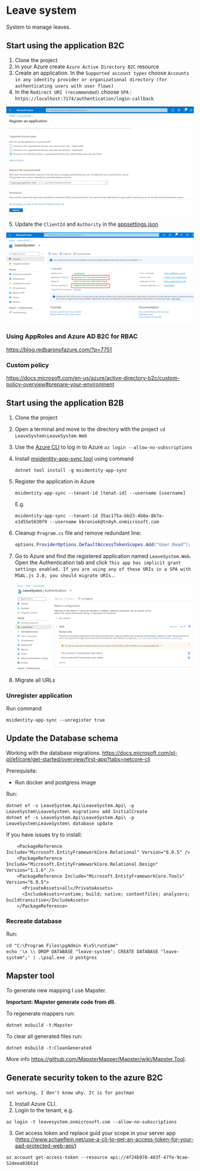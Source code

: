 # Leave system

System to manage leaves. 

## Start using the application B2C

1. Clone the project
2. In your Azure create `Azure Active Directory B2C` resource
3. Create an application. In the `Supported account types` choose `Accounts in any identity provider or organizational directory (for authenticating users with user flows)`
4. In the `Redirect URI (recommended)` choose `SPA` : `https://localhost:7174/authentication/login-callback`

![Create an application](./AzureAppRegistrationB2C.png)

5. Update the `ClientId` and `Authority` in the [appsettings.json](./src/LeaveSystem.Web/wwwroot/appsettings.json)

![Update appsettings.json](./AzureAppRegistrationB2C-appsettings.png)

### Using AppRoles and Azure AD B2C for RBAC

https://blog.redbaronofazure.com/?p=7751

### Custom policy

https://docs.microsoft.com/en-us/azure/active-directory-b2c/custom-policy-overview#prepare-your-environment

## Start using the application B2B

1. Clone the project
2. Open a terminal and move to the directory with the project `cd LeaveSystem\LeaveSystem.Web`
3. Use the [Azure CLI](https://docs.microsoft.com/en-us/cli/azure/authenticate-azure-cli) to log in to Azure `az login --allow-no-subscriptions`

4. Install [msidentity-app-sync tool](https://github.com/AzureAD/microsoft-identity-web/blob/master/tools/app-provisioning-tool/vs2019-16.9-how-to-use.md) using command 
   
   ```
   dotnet tool install -g msidentity-app-sync
   ```

5. Register the application in Azure
   
   ```
   msidentity-app-sync --tenant-id [tenat-id] --username [username]
   ```
   
   E.g.
   
   ```
   msidentity-app-sync --tenant-id 35ac175a-bb23-4b0a-8b7a-e1d55e5630f9 --username kbroniek@tn4yh.onmicrosoft.com
   ```

6. Cleanup `Program.cs` file and remove redundant line:
   
   ```csharp
   options.ProviderOptions.DefaultAccessTokenScopes.Add("User.Read");
   ```

7. Go to Azure and find the registered application named `LeaveSystem.Web`. Open the Authentication tab and click `This app has implicit grant settings enabled. If you are using any of these URIs in a SPA with MSAL.js 2.0, you should migrate URIs.`.
   
   ![Azure app registration](./AzureAppRegistration.png)

8. Migrate all URLs

### Unregister application

Run command

```
msidentity-app-sync --unregister true
```

## Update the Database schema

Working with the database migrations. https://docs.microsoft.com/pl-pl/ef/core/get-started/overview/first-app?tabs=netcore-cli

Prerequisite:

- Run docker and postgress image

Run:

```
dotnet ef -s LeaveSystem.Api\LeaveSystem.Api\ -p LeaveSystem\LeaveSystem\ migrations add InitialCreate
dotnet ef -s LeaveSystem.Api\LeaveSystem.Api\ -p LeaveSystem\LeaveSystem\ database update
```

If you have issues try to install:

```
    <PackageReference Include="Microsoft.EntityFrameworkCore.Relational" Version="6.0.5" />
    <PackageReference Include="Microsoft.EntityFrameworkCore.Relational.Design" Version="1.1.6" />
    <PackageReference Include="Microsoft.EntityFrameworkCore.Tools" Version="6.0.5">
      <PrivateAssets>all</PrivateAssets>
      <IncludeAssets>runtime; build; native; contentfiles; analyzers; buildtransitive</IncludeAssets>
    </PackageReference>
```

### Recreate database

Run:

```
cd "C:\Program Files\pgAdmin 4\v5\runtime"
echo '\x \\ DROP DATABASE "leave-system"; CREATE DATABASE "leave-system";' | .\psql.exe -U postgres
```

## Mapster tool

To generate new mapping I use Mapster. 

**Important: Mapster generate code from dll.**

To regenerate mappers run:

```
dotnet msbuild -t:Mapster
```

To clear all generated files run:

```
dotnet msbuild -t:CleanGenerated
```

More info https://github.com/MapsterMapper/Mapster/wiki/Mapster.Tool.

## Generate security token to the azure B2C

`not working, I don't know why. It is for postman`

1. Install Azure CLI.
2. Login to the tenant, e.g.

```
az login -t leavesystem.onmicrosoft.com --allow-no-subscriptions
```

3. Get access token and replace guid your scope in your server app (https://www.schaeflein.net/use-a-cli-to-get-an-access-token-for-your-aad-protected-web-api/)

```
az account get-access-token --resource api://4f24b978-403f-47fe-9cae-52deea03661d
```